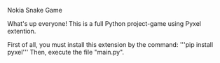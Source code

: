 Nokia Snake Game

What's up everyone!
    This is a full Python project-game using Pyxel extention.

First of all, you must install this extension by the command:
 '''pip install pyxel'''
Then, execute the file "main.py".